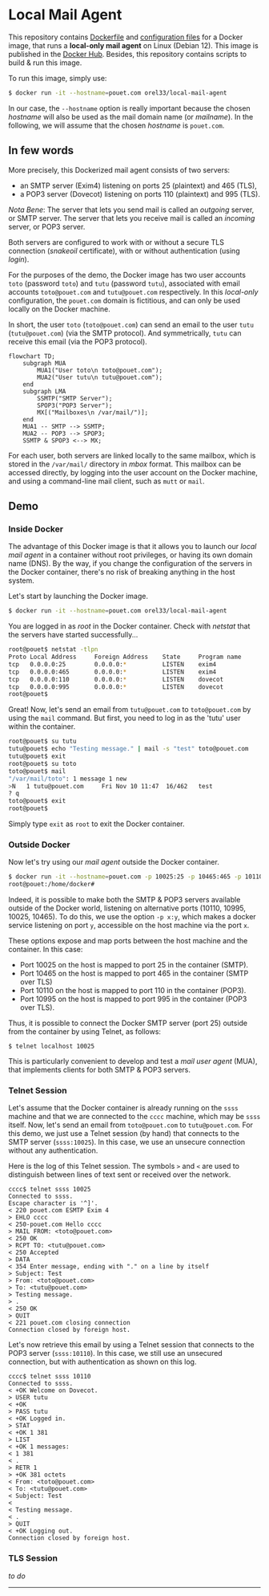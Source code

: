 # Local Mail Agent

This repository contains [Dockerfile](Dockerfile) and [configuration
files](config/) for a Docker image, that runs a **local-only mail agent** on
Linux (Debian 12). This image is published in the [Docker
Hub](https://hub.docker.com/repository/docker/orel33/local-mail-agent). Besides,
this repository contains scripts to build & run this image.

To run this image, simply use:

```bash
$ docker run -it --hostname=pouet.com orel33/local-mail-agent
```

In our case, the `--hostname` option is really important because the chosen
 *hostname* will also be used as the mail domain name (or *mailname*). In the
following, we will assume that the chosen *hostname* is `pouet.com`.

## In few words

More precisely, this Dockerized mail agent consists of two servers:

* an SMTP server (Exim4) listening on ports 25 (plaintext) and 465 (TLS),
* a POP3 server (Dovecot) listening on ports 110 (plaintext) and 995 (TLS).

*Nota Bene*: The server that lets you send mail is called an *outgoing* server,
or SMTP server. The server that lets you receive mail is called an *incoming*
server, or POP3 server.

Both servers are configured to work with or without a secure TLS connection
(*snakeoil* certificate), with or without authentication (using *login*).

For the purposes of the demo, the Docker image has two user accounts `toto`
(password `toto`) and `tutu` (password `tutu`), associated with email accounts
`toto@pouet.com` and `tutu@pouet.com` respectively. In this *local-only*
configuration, the `pouet.com` domain is fictitious, and can only be used
locally on the Docker machine.

In short, the user `toto` (`toto@pouet.com`) can send an email to the user
`tutu` (`tutu@pouet.com`) (via the SMTP protocol). And symmetrically, `tutu`
can receive this email (via the POP3 protocol).

```mermaid
flowchart TD;
    subgraph MUA
        MUA1("User toto\n toto@pouet.com");
        MUA2("User tutu\n tutu@pouet.com");
    end
    subgraph LMA
        SSMTP("SMTP Server");
        SPOP3("POP3 Server");
        MX[("Mailboxes\n /var/mail/")];
    end
    MUA1 -- SMTP --> SSMTP;
    MUA2 -- POP3 --> SPOP3;
    SSMTP & SPOP3 <--> MX;
```


For each user, both servers are linked locally to the same mailbox, which is
stored in the `/var/mail/` directory in *mbox* format. This mailbox can be
accessed directly, by logging into the user account on the Docker machine, and
using a command-line mail client, such as `mutt` or `mail`.

## Demo

### Inside Docker

The advantage of this Docker image is that it allows you to launch our *local
mail agent* in a container without root privileges, or having its own domain
name (DNS). By the way, if you change the configuration of the servers in the
Docker container, there's no risk of breaking anything in the host system.

Let's start by launching the Docker image.

```bash
$ docker run -it --hostname=pouet.com orel33/local-mail-agent
```

You are logged in as *root* in the Docker container. Check with *netstat* that
the servers have started successfully...

```bash
root@pouet$ netstat -tlpn
Proto Local Address     Foreign Address    State     Program name
tcp   0.0.0.0:25        0.0.0.0:*          LISTEN    exim4
tcp   0.0.0.0:465       0.0.0.0:*          LISTEN    exim4
tcp   0.0.0.0:110       0.0.0.0:*          LISTEN    dovecot
tcp   0.0.0.0:995       0.0.0.0:*          LISTEN    dovecot
root@pouet$
```

Great! Now, let's send an email from `tutu@pouet.com` to `toto@pouet.com` by
using the `mail` command. But first, you need to log in as the 'tutu' user
within the container.

```bash
root@pouet$ su tutu
tutu@pouet$ echo "Testing message." | mail -s "test" toto@pouet.com
tutu@pouet$ exit
root@pouet$ su toto
toto@pouet$ mail
"/var/mail/toto": 1 message 1 new
>N   1 tutu@pouet.com     Fri Nov 10 11:47  16/462   test
? q
toto@pouet$ exit
root@pouet$
```

Simply type `exit` as `root` to exit the Docker container.

### Outside Docker

Now let's try using our *mail agent* outside the Docker container.

```bash
$ docker run -it --hostname=pouet.com -p 10025:25 -p 10465:465 -p 10110:110 -p 10995:995 orel33/local-mail-agent
root@pouet:/home/docker#
```

Indeed, it is possible to make both the SMTP & POP3 servers available outside of
the Docker world, listening on alternative ports (10110, 10995, 10025, 10465).
To do this, we use the option `-p x:y`, which makes a docker service listening
on port `y`, accessible on the host machine via the port `x`.

These options expose and map ports between the host machine and the container.
In this case:

* Port 10025 on the host is mapped to port 25 in the container (SMTP).
* Port 10465 on the host is mapped to port 465 in the container (SMTP over TLS)
* Port 10110 on the host is mapped to port 110 in the container (POP3).
* Port 10995 on the host is mapped to port 995 in the container (POP3 over TLS).

Thus, it is possible to connect the Docker SMTP server (port 25) outside from
the container by using Telnet, as follows:

```
$ telnet localhost 10025
```

This is particularly convenient to develop and test a *mail user agent* (MUA),
that implements clients for both SMTP & POP3 servers.

### Telnet Session

Let's assume that the Docker container is already running on the `ssss` machine
and that we are connected to the `cccc` machine, which may be `ssss` itself.
Now, let's send an email from `toto@pouet.com` to `tutu@pouet.com`. For this
demo, we just use a Telnet session (by hand) that connects to the SMTP server
(`ssss:10025`). In this case, we use an unsecure connection without any
authentication.

Here is the log of this Telnet session. The symbols `>` and `<` are used to
distinguish between lines of text sent or received over the network.

```
cccc$ telnet ssss 10025
Connected to ssss.
Escape character is '^]'.
< 220 pouet.com ESMTP Exim 4
> EHLO cccc
< 250-pouet.com Hello cccc
> MAIL FROM: <toto@pouet.com>
< 250 OK
> RCPT TO: <tutu@pouet.com>
< 250 Accepted
> DATA
< 354 Enter message, ending with "." on a line by itself
> Subject: Test
> From: <toto@pouet.com>
> To: <tutu@pouet.com>
> Testing message.
> .
< 250 OK
> QUIT
< 221 pouet.com closing connection
Connection closed by foreign host.
```

Let's now retrieve this email by using a Telnet session that connects to the
POP3 server (`ssss:10110`). In this case, we still use an unsecured connection,
but with authentication as shown on this log.

```
cccc$ telnet ssss 10110
Connected to ssss.
< +OK Welcome on Dovecot.
> USER tutu
< +OK
> PASS tutu
< +OK Logged in.
> STAT
< +OK 1 381
> LIST
< +OK 1 messages:
< 1 381
< .
> RETR 1
> +OK 381 octets
< From: <toto@pouet.com>
< To: <tutu@pouet.com>
< Subject: Test
<
< Testing message.
< .
> QUIT
< +OK Logging out.
Connection closed by foreign host.
```

### TLS Session

*to do*

---
